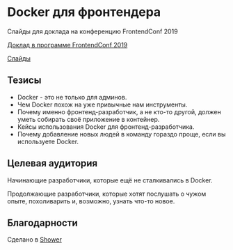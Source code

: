 # Docker для фронтендера

Слайды для доклада на конференцию FrontendConf 2019

[Доклад в программе FrontendConf 2019](https://frontendconf.ru/moscow/2019/abstracts/5593)

[Слайды](https://alexey-avdeev.com/docker-for-front-end-developers/)

## Тезисы

* Docker - это не только для админов.
* Чем Docker похож на уже привычные нам инструменты.
* Почему именно фронтенд-разработчик, а не кто-то другой, должен уметь собирать своё приложение в контейнер.
* Кейсы использования Docker для фронтенд-разработчика.
* Почему добавление новых людей в команду гораздо проще, если вы используете Docker.

## Целевая аудитория

Начинающие разработчики, которые ещё не сталкивались в Docker.

Продолжающие разработчики, которые хотят послушать о чужом опыте, похоливарить и, возможно, узнать что-то новое.

## Благодарности

Сделано в [Shower](https://github.com/shower/shower)
